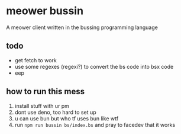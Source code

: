 # meower bussin

A meower client written in the bussing programming language

## todo

- get fetch to work
- use some regexes (regexi?) to convert the bs code into bsx code
- eep

## how to run this mess

1. install stuff with ur pm
2. dont use deno, too hard to set up
3. u can use bun but who tf uses bun like wtf
4. run `npm run bussin bs/index.bs` and pray to facedev that it works
